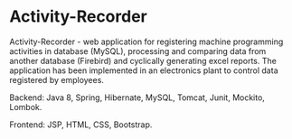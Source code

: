 # Activity-Recorder
Activity-Recorder - web application for registering machine programming activities in database (MySQL), processing and comparing data from another database (Firebird) and cyclically generating excel reports. The application has been implemented in an electronics plant to control data registered by employees.

Backend: Java 8, Spring, Hibernate, MySQL, Tomcat, Junit, Mockito, Lombok. 

Frontend: JSP, HTML, CSS, Bootstrap.

